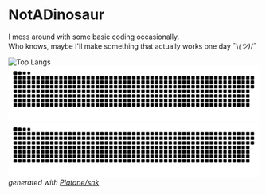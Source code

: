 # NotADinosaur
I mess around with some basic coding occasionally.  
Who knows, maybe I'll make something that actually works one day ¯\\_(ツ)_/¯  
    
![Top Langs](https://github-readme-stats.vercel.app/api/top-langs/?username=notadinosaur&layout=compact&theme=transparent)
![github contribution grid snake animation](https://raw.githubusercontent.com/NotADinosaur/NotADinosaur/output/github-contribution-grid-snake-dark.svg#gh-dark-mode-only)![github contribution grid snake animation](https://raw.githubusercontent.com/NotADinosaur/NotADinosaur/output/github-contribution-grid-snake.svg#gh-light-mode-only)  
_generated with [Platane/snk](https://github.com/Platane/snk)_
